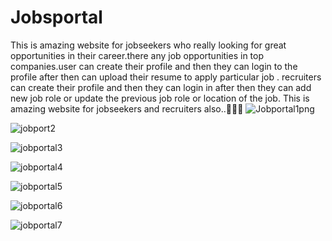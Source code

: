 # Jobsportal
This is amazing website for jobseekers who really looking for great opportunities in their career.there any job opportunities in top companies.user can create their profile and then they can login to the profile after then can upload their resume to apply particular job .
recruiters can create their profile and then they can login in after then they can add new job role or update the previous job role or location of the job.
This is amazing website for jobseekers and recruiters also..🚀🚀🚀
![Jobportal1png](https://user-images.githubusercontent.com/66728015/147852191-2fbfdff1-ef87-4949-9647-09e956978d43.png)

![jobport2](https://user-images.githubusercontent.com/66728015/147852194-79775386-458e-46f4-b9c4-953b2fa4aae8.png)

![jobportal3](https://user-images.githubusercontent.com/66728015/147852196-c08e10e3-92b8-446b-bbf6-92e284062e77.png)

![jobportal4](https://user-images.githubusercontent.com/66728015/147852199-6f6420ec-b5e4-4657-99d0-bcac43009463.png)

![jobportal5](https://user-images.githubusercontent.com/66728015/147852200-92e72b1f-0f1f-45cf-b780-ab24f78d4e7d.png)

![jobportal6](https://user-images.githubusercontent.com/66728015/147852202-0efca714-cd20-4433-aef6-6073076a8567.png)

![jobportal7](https://user-images.githubusercontent.com/66728015/147852204-fb3c238b-8f64-4dfe-930b-7b5fd3205aa1.png)

